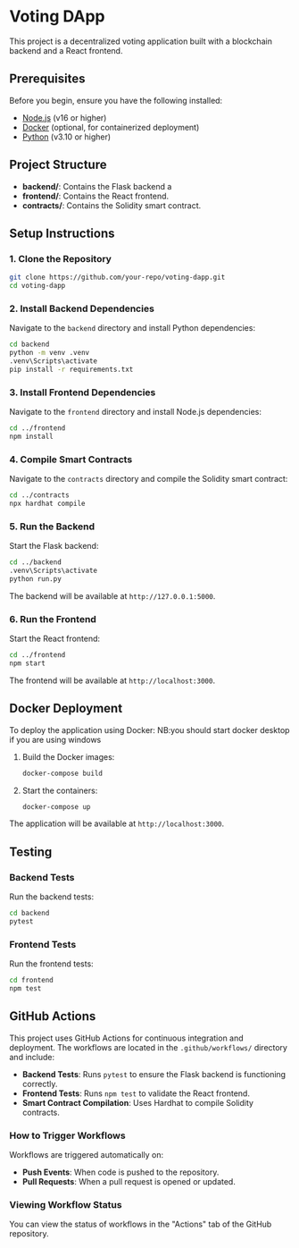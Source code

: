 # Voting DApp

This project is a decentralized voting application built with a blockchain backend and a React frontend.

## Prerequisites

Before you begin, ensure you have the following installed:

- [Node.js](https://nodejs.org/) (v16 or higher)
- [Docker](https://www.docker.com/) (optional, for containerized deployment)
- [Python](https://www.python.org/) (v3.10 or higher)

## Project Structure

- **backend/**: Contains the Flask backend a
- **frontend/**: Contains the React frontend.
- **contracts/**: Contains the Solidity smart contract.

## Setup Instructions

### 1. Clone the Repository

```bash
git clone https://github.com/your-repo/voting-dapp.git
cd voting-dapp
```

### 2. Install Backend Dependencies

Navigate to the `backend` directory and install Python dependencies:

```bash
cd backend
python -m venv .venv
.venv\Scripts\activate
pip install -r requirements.txt
```

### 3. Install Frontend Dependencies

Navigate to the `frontend` directory and install Node.js dependencies:

```bash
cd ../frontend
npm install
```

### 4. Compile Smart Contracts

Navigate to the `contracts` directory and compile the Solidity smart contract:

```bash
cd ../contracts
npx hardhat compile
```

### 5. Run the Backend

Start the Flask backend:

```bash
cd ../backend
.venv\Scripts\activate
python run.py
```

The backend will be available at `http://127.0.0.1:5000`.

### 6. Run the Frontend

Start the React frontend:

```bash
cd ../frontend
npm start
```

The frontend will be available at `http://localhost:3000`.

## Docker Deployment

To deploy the application using Docker:
NB:you should start docker desktop if you are using windows

1. Build the Docker images:

   ```bash
   docker-compose build
   ```

2. Start the containers:

   ```bash
   docker-compose up
   ```

The application will be available at `http://localhost:3000`.

## Testing

### Backend Tests

Run the backend tests:

```bash
cd backend
pytest
```

### Frontend Tests

Run the frontend tests:

```bash
cd frontend
npm test
```

## GitHub Actions

This project uses GitHub Actions for continuous integration and deployment. The workflows are located in the `.github/workflows/` directory and include:

- **Backend Tests**: Runs `pytest` to ensure the Flask backend is functioning correctly.
- **Frontend Tests**: Runs `npm test` to validate the React frontend.
- **Smart Contract Compilation**: Uses Hardhat to compile Solidity contracts.

### How to Trigger Workflows

Workflows are triggered automatically on:

- **Push Events**: When code is pushed to the repository.
- **Pull Requests**: When a pull request is opened or updated.

### Viewing Workflow Status

You can view the status of workflows in the "Actions" tab of the GitHub repository.

